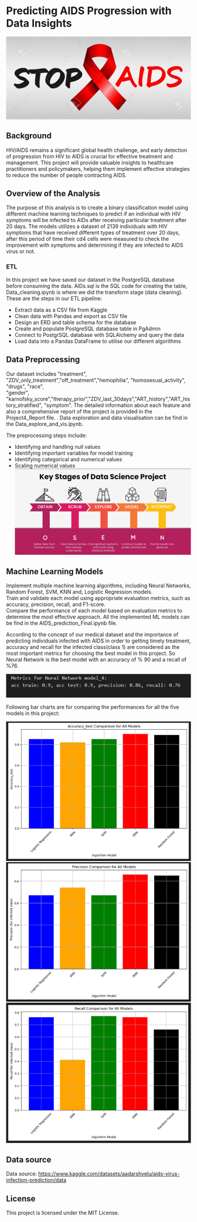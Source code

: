 # Predicting AIDS Progression with Data Insights
![image](Resources/92525082-stop-aids-poster-world-aids-day-december-1-aids-awareness-vector-illustration.jpg)


## Background
HIV/AIDS remains a significant global health challenge, and early detection of progression from HIV to AIDS is crucial for effective treatment and management.
This project will provide valuable insights to healthcare practitioners and policymakers, helping them implement effective strategies to reduce the number of people contracting AIDS.

## Overview of the Analysis

The purpose of this analysis is to create a binary classification model using different machine learning techniques to predict if an individual with HIV symptoms will be infected to AIDs after receiving particular treatment after 20 days. The models utilizes a dataset of 2139 individuals with HIV symptoms that have received different types of treatment over 20 days, after this period of time their cd4 cells were measured to check the improvement with symptoms and determining if they are infected to AIDS virus or not. 

### ETL
In this project we have saved our dataset in the PostgreSQL database before consuming the data. AIDs.sql is the SQL code for creating the table, Data_cleaning.ipynb is where we did the transform stage (data cleaning). These are the steps in our ETL pipeline:

* Extract data as a CSV file from Kaggle 
* Clean data with Pandas and export as CSV file
* Design an ERD and table schema for the database
* Create and populate PostgreSQL database table in PgAdmin
* Connect to PostgrSQL database with SQLAlchemy and query the data
* Load data into a Pandas DataFrame to utilise our different algorithms

## Data Preprocessing

Our dataset includes "treatment", "ZDV_only_treatment","off_treatment","hemophilia", "homosexual_activity", "drugs", "race",\
"gender", "karnofsky_score","therapy_prior","ZDV_last_30days","ART_history","ART_history_stratified", "symptom". The detailed information about each feature and also a comprehensive report of the project is provided in the Project4_Report file.
 . Data exploration and data visualisation can be find in the Data_explore_and_vis.ipynb.

  The preprocessing steps include:

* Identifying and handling null values
* Identifying important variables for model training
* Identifying categorical and numerical values
* Scaling numerical values
![key stages of a data science project](Resources/key_stages_of_data_science_project_8e629c3b9c.png)

## Machine Learning Models
Implement multiple machine learning algorithms, including Neural Networks, Random Forest, SVM, KNN and, Logistic Regression models.  
Train and validate each model using appropriate evaluation metrics, such as accuracy, precision, recall, and F1-score.  
Compare the performance of each model based on evaluation metrics to determine the most effective approach. 
All the implemented ML models can be find in the AIDS_prediction_Final.ipynb file.

According to the concept of our medical dataset and the importance of predicting individuals infected with AIDS in order to getting timely treatment, accuracy and recall for the infected class(class 1)  are considered as the most important metrics for choosing the best model in this project. So Neural Network is the best model with an accuracy of % 90 and a recall of %76.

![DNN_best_model](Resources/DNN_best_model.png)

Following bar charts are for comparing the performances for all the five models in this project:

![acc_comparison](Resources/acc_comparison.png)
![precision_comparison](Resources/precision_comparison.png)
![recall_comparison](Resources/recall_comparison.png)




## Data source
Data source: https://www.kaggle.com/datasets/aadarshvelu/aids-virus-infection-prediction/data

## License
This project is licensed under the MIT License. 

